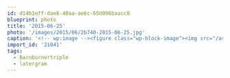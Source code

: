 ```yaml
---
id: d14b1eff-dae8-40aa-ae6c-65d096baacc8
blueprint: photo
title: '2015-06-25'
photo: '/images/2015/06/2b740-2015-06-25.jpg'
caption: '<!-- wp:image --><figure class="wp-block-image"><img src="/assets/images/2015/06/2b740-2015-06-25.jpg" /></figure><!-- /wp:image --><!-- wp:paragraph --><p>Km 0.5/21 #Barnburnertriple  #latergram</p><!-- /wp:paragraph -->'
import_id: '21041'
tags:
  - Barnburnertriple
  - latergram
---
```

